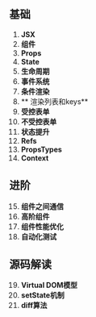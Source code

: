 ## 基础
1. **JSX**
2. **组件**
3. **Props**
4. **State**
5. **生命周期**
6. **事件系统**
7. **条件渲染**
8. ** 渲染列表和keys**
9. **受控表单**
10. **不受控表单**
11. **状态提升**
12. **Refs**
13. **PropsTypes**
14. **Context**

## 进阶
15. **组件之间通信**
16. **高阶组件**
17. **组件性能优化**
18. **自动化测试**

## 源码解读
19. **Virtual DOM模型**
20. **setState机制**
21. **diff算法**
